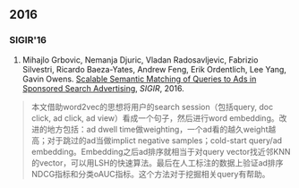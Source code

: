 ## 2016

### SIGIR'16
1. Mihajlo Grbovic, Nemanja Djuric, Vladan Radosavljevic, Fabrizio Silvestri, Ricardo Baeza-Yates, Andrew Feng, Erik Ordentlich, Lee Yang, Gavin Owens. [Scalable Semantic Matching of Queries to Ads in Sponsored Search Advertising](https://arxiv.org/pdf/1607.01869.pdf), *SIGIR*, 2016.
  > 本文借助word2vec的思想将用户的search session（包括query, doc click, ad click, ad view）看成一个句子，然后进行word embedding。改进的地方包括：ad dwell time做weighting，一个ad看的越久weight越高；对于跳过的ad当做implict negative samples；cold-start query/ad embedding。Embedding之后ad排序就相当于对query vector找近邻KNN的vector，可以用LSH的快速算法。最后在人工标注的数据上验证ad排序NDCG指标和分类oAUC指标。这个方法对于挖掘相关query有帮助。
